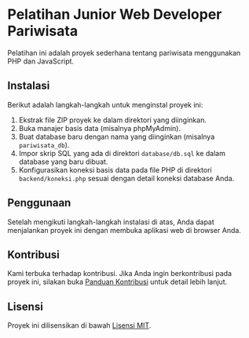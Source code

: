 # Pelatihan Junior Web Developer Pariwisata

Pelatihan ini adalah proyek sederhana tentang pariwisata menggunakan PHP dan JavaScript.

## Instalasi

Berikut adalah langkah-langkah untuk menginstal proyek ini:

1. Ekstrak file ZIP proyek ke dalam direktori yang diinginkan.
2. Buka manajer basis data (misalnya phpMyAdmin).
3. Buat database baru dengan nama yang diinginkan (misalnya `pariwisata_db`).
4. Impor skrip SQL yang ada di direktori `database/db.sql` ke dalam database yang baru dibuat.
5. Konfigurasikan koneksi basis data pada file PHP di direktori `backend/koneksi.php` sesuai dengan detail koneksi database Anda.

## Penggunaan

Setelah mengikuti langkah-langkah instalasi di atas, Anda dapat menjalankan proyek ini dengan membuka aplikasi web di browser Anda.

## Kontribusi

Kami terbuka terhadap kontribusi. Jika Anda ingin berkontribusi pada proyek ini, silakan buka [Panduan Kontribusi](CONTRIBUTING.md) untuk detail lebih lanjut.

## Lisensi

Proyek ini dilisensikan di bawah [Lisensi MIT](LICENSE).
